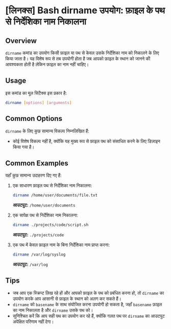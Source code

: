 # [लिनक्स] Bash dirname उपयोग: फ़ाइल के पथ से निर्देशिका नाम निकालना

## Overview
`dirname` कमांड का उपयोग किसी फ़ाइल या पथ से केवल उसके निर्देशिका नाम को निकालने के लिए किया जाता है। यह विशेष रूप से तब उपयोगी होता है जब आपको फ़ाइल के स्थान को जानने की आवश्यकता होती है लेकिन फ़ाइल का नाम नहीं चाहिए।

## Usage
इस कमांड का मूल सिंटैक्स इस प्रकार है:

```bash
dirname [options] [arguments]
```

## Common Options
`dirname` के लिए कुछ सामान्य विकल्प निम्नलिखित हैं:
- कोई विशेष विकल्प नहीं है, क्योंकि यह मुख्य रूप से फ़ाइल पथ को संसाधित करने के लिए डिज़ाइन किया गया है।

## Common Examples
यहाँ कुछ सामान्य उदाहरण दिए गए हैं:

1. एक साधारण फ़ाइल पथ से निर्देशिका नाम निकालना:
   ```bash
   dirname /home/user/documents/file.txt
   ```
   **आउटपुट:** `/home/user/documents`

2. एक सापेक्ष पथ से निर्देशिका नाम निकालना:
   ```bash
   dirname ./projects/code/script.sh
   ```
   **आउटपुट:** `./projects/code`

3. एक पथ में केवल फ़ाइल नाम के बिना निर्देशिका नाम प्राप्त करना:
   ```bash
   dirname /var/log/syslog
   ```
   **आउटपुट:** `/var/log`

## Tips
- जब आप एक स्क्रिप्ट लिख रहे हों और आपको फ़ाइल के पथ को प्रबंधित करना हो, तो `dirname` का उपयोग करके आप आसानी से फ़ाइल के स्थान को अलग कर सकते हैं।
- `dirname` को `basename` के साथ संयोजित करना उपयोगी हो सकता है, जहाँ `basename` फ़ाइल का नाम निकालता है और `dirname` उसके पथ को।
- सुनिश्चित करें कि आप सही पथ का उपयोग कर रहे हैं, क्योंकि गलत पथ पर `dirname` का आउटपुट अपेक्षित परिणाम नहीं देगा।